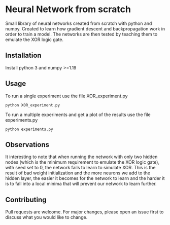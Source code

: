 # Neural Network from scratch
Small library of neural networks created from scratch with python and numpy. Created to learn how gradient descent and backpropagation work in order to train a model.
The networks are then tested by teaching them to emulate the XOR logic gate.

## Installation

Install python 3 and numpy >=1.19

## Usage
To run a single experiment use the file XOR_experiment.py
``` 
python XOR_experiment.py
```

To run a multiple experiments and get a plot of the results use the file experiments.py
``` 
python experiments.py
```

## Observations
It interesting to note that when running the network with only two hidden nodes (which is the minimum requirement to emulate the XOR logic gate), with seed set to 0, the network fails to learn to simulate XOR. This is the result of bad weight initialization and the more neurons we add to the hidden layer, the easier it becomes for the network to learn and the harder it is to fall into a local minima that will prevent our network to learn further.

## Contributing
Pull requests are welcome. For major changes, please open an issue first to discuss what you would like to change.
